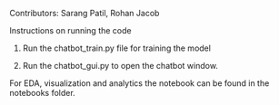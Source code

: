 Contributors: Sarang Patil, Rohan Jacob

Instructions on running the code

1. Run the chatbot_train.py file for training the model

2. Run the chatbot_gui.py to open the chatbot window.

For EDA, visualization and analytics the notebook can be found in the notebooks folder.
